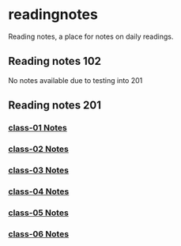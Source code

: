 # readingnotes

Reading notes, a place for notes on daily readings.

## Reading notes 102

No notes available due to testing into 201

## Reading notes 201

### [class-01 Notes](/class-01.md)

### [class-02 Notes](/class-02.md)

### [class-03 Notes](/class-03.md)

### [class-04 Notes](/class-04.md)

### [class-05 Notes](/class-05.md)

### [class-06 Notes](/class-06.md)